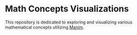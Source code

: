 # Math Concepts Visualizations

This repository is dedicated to exploring and visualizing various mathematical concepts utilizing [Manim](https://www.manim.community/).

